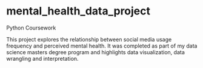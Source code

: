 # mental_health_data_project
Python Coursework

This project explores the relationship between social media usage frequency and perceived mental health. It was completed as part of my data science masters degree program and highlights data visualization, data wrangling and interpretation.
